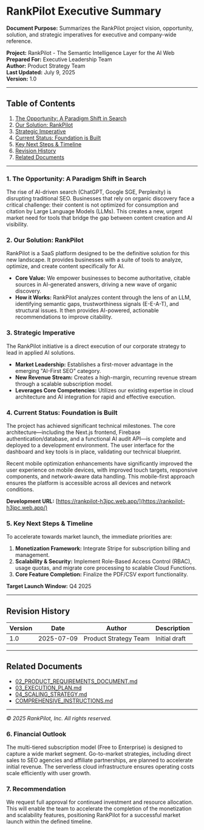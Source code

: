 # RankPilot Executive Summary

**Document Purpose:**
Summarizes the RankPilot project vision, opportunity, solution, and strategic imperatives for executive and company-wide reference.

**Project:** RankPilot - The Semantic Intelligence Layer for the AI Web  
**Prepared For:** Executive Leadership Team  
**Author:** Product Strategy Team  
**Last Updated:** July 9, 2025  
**Version:** 1.0

---

## Table of Contents

1. [The Opportunity: A Paradigm Shift in Search](#1-the-opportunity-a-paradigm-shift-in-search)
2. [Our Solution: RankPilot](#2-our-solution-rankpilot)
3. [Strategic Imperative](#3-strategic-imperative)
4. [Current Status: Foundation is Built](#4-current-status-foundation-is-built)
5. [Key Next Steps & Timeline](#5-key-next-steps--timeline)
6. [Revision History](#revision-history)
7. [Related Documents](#related-documents)

---

### 1. The Opportunity: A Paradigm Shift in Search

The rise of AI-driven search (ChatGPT, Google SGE, Perplexity) is disrupting traditional SEO. Businesses that rely on organic discovery face a critical challenge: their content is not optimized for consumption and citation by Large Language Models (LLMs). This creates a new, urgent market need for tools that bridge the gap between content creation and AI visibility.

### 2. Our Solution: RankPilot

RankPilot is a SaaS platform designed to be the definitive solution for this new landscape. It provides businesses with a suite of tools to analyze, optimize, and create content specifically for AI.

- **Core Value:** We empower businesses to become authoritative, citable sources in AI-generated answers, driving a new wave of organic discovery.
- **How it Works:** RankPilot analyzes content through the lens of an LLM, identifying semantic gaps, trustworthiness signals (E-E-A-T), and structural issues. It then provides AI-powered, actionable recommendations to improve citability.

### 3. Strategic Imperative

The RankPilot initiative is a direct execution of our corporate strategy to lead in applied AI solutions.

- **Market Leadership:** Establishes a first-mover advantage in the emerging "AI-First SEO" category.
- **New Revenue Stream:** Creates a high-margin, recurring revenue stream through a scalable subscription model.
- **Leverages Core Competencies:** Utilizes our existing expertise in cloud architecture and AI integration for rapid and effective execution.

### 4. Current Status: Foundation is Built

The project has achieved significant technical milestones. The core architecture—including the Next.js frontend, Firebase authentication/database, and a functional AI audit API—is complete and deployed to a development environment. The user interface for the dashboard and key tools is in place, validating our technical blueprint.

Recent mobile optimization enhancements have significantly improved the user experience on mobile devices, with improved touch targets, responsive components, and network-aware data handling. This mobile-first approach ensures the platform is accessible across all devices and network conditions.

**Development URL:** [https://rankpilot-h3jpc.web.app/](https://rankpilot-h3jpc.web.app/)

### 5. Key Next Steps & Timeline

To accelerate towards market launch, the immediate priorities are:

1. **Monetization Framework:** Integrate Stripe for subscription billing and management.
2. **Scalability & Security:** Implement Role-Based Access Control (RBAC), usage quotas, and migrate core processing to scalable Cloud Functions.
3. **Core Feature Completion:** Finalize the PDF/CSV export functionality.

**Target Launch Window:** Q4 2025

---

## Revision History

| Version | Date       | Author                | Description   |
| ------- | ---------- | --------------------- | ------------- |
| 1.0     | 2025-07-09 | Product Strategy Team | Initial draft |

---

## Related Documents

- [02_PRODUCT_REQUIREMENTS_DOCUMENT.md](./02_PRODUCT_REQUIREMENTS_DOCUMENT.md)
- [03_EXECUTION_PLAN.md](./03_EXECUTION_PLAN.md)
- [04_SCALING_STRATEGY.md](./04_SCALING_STRATEGY.md)
- [COMPREHENSIVE_INSTRUCTIONS.md](./COMPREHENSIVE_INSTRUCTIONS.md)

---

_© 2025 RankPilot, Inc. All rights reserved._

### 6. Financial Outlook

The multi-tiered subscription model (Free to Enterprise) is designed to capture a wide market segment. Go-to-market strategies, including direct sales to SEO agencies and affiliate partnerships, are planned to accelerate initial revenue. The serverless cloud infrastructure ensures operating costs scale efficiently with user growth.

### 7. Recommendation

We request full approval for continued investment and resource allocation. This will enable the team to accelerate the completion of the monetization and scalability features, positioning RankPilot for a successful market launch within the defined timeline.
